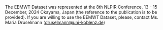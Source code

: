The EEMWT Dataset was represented at the 8th NLPIR Conference, 13 - 15 December, 2024 Okayama, Japan (the reference to the publication is to be provided).
If you are willing to use the EEMWT Dataset, please, contact Ms. Maria Druselmann (druselmann@uni-koblenz.de)
